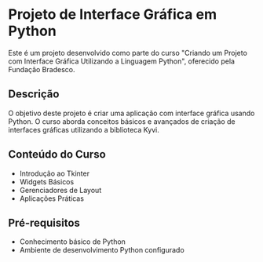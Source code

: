 # Projeto de Interface Gráfica em Python

Este é um projeto desenvolvido como parte do curso "Criando um Projeto com Interface Gráfica Utilizando a Linguagem Python", oferecido pela Fundação Bradesco.

## Descrição

O objetivo deste projeto é criar uma aplicação com interface gráfica usando Python. O curso aborda conceitos básicos e avançados de criação de interfaces gráficas utilizando a biblioteca Kyvi.

## Conteúdo do Curso

- Introdução ao Tkinter
- Widgets Básicos
- Gerenciadores de Layout
- Aplicações Práticas

## Pré-requisitos

- Conhecimento básico de Python
- Ambiente de desenvolvimento Python configurado
